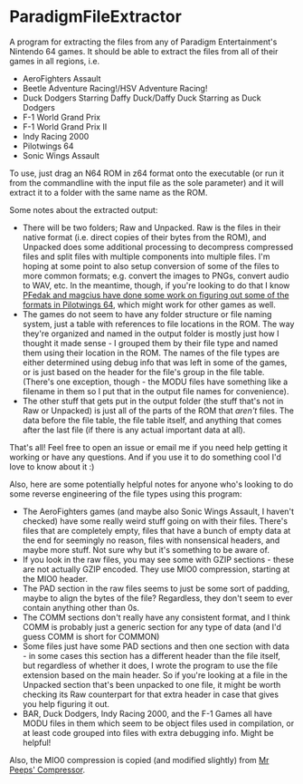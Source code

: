 # ParadigmFileExtractor

A program for extracting the files from any of Paradigm Entertainment's Nintendo 64 games. It should be able to extract the files from all of their games in all regions, i.e.
 * AeroFighters Assault
 * Beetle Adventure Racing!/HSV Adventure Racing!
 * Duck Dodgers Starring Daffy Duck/Daffy Duck Starring as Duck Dodgers
 * F-1 World Grand Prix
 * F-1 World Grand Prix II
 * Indy Racing 2000
 * Pilotwings 64
 * Sonic Wings Assault
 
To use, just drag an N64 ROM in z64 format onto the executable (or run it from the commandline with the input file as the sole parameter) and it will extract it to a folder with the same name as the ROM.

Some notes about the extracted output:
 * There will be two folders; Raw and Unpacked. Raw is the files in their native format (i.e. direct copies of their bytes from the ROM), and Unpacked does some additional processing to decompress compressed files and split files with multiple components into multiple files. I'm hoping at some point to also setup conversion of some of the files to more common formats; e.g. convert the images to PNGs, convert audio to WAV, etc. In the meantime, though, if you're looking to do that I know [PFedak and magcius have done some work on figuring out some of the formats in Pilotwings 64](https://github.com/magcius/noclip.website/blob/master/src/Pilotwings64/Scenes.ts), which might work for other games as well.
 * The games do not seem to have any folder structure or file naming system, just a table with references to file locations in the ROM. The way they're organized and named in the output folder is mostly just how I thought it made sense - I grouped them by their file type and named them using their location in the ROM. The names of the file types are either determined using debug info that was left in some of the games, or is just based on the header for the file's group in the file table. (There's one exception, though - the MODU files have something like a filename in them so I put that in the output file names for convenience).
 * The other stuff that gets put in the output folder (the stuff that's not in Raw or Unpacked) is just all of the parts of the ROM that *aren't* files. The data before the file table, the file table itself, and anything that comes after the last file (if there is any actual important data at all).
 
That's all! Feel free to open an issue or email me if you need help getting it working or have any questions. And if you use it to do something cool I'd love to know about it :)

Also, here are some potentially helpful notes for anyone who's looking to do some reverse engineering of the file types using this program:
 * The AeroFighters games (and maybe also Sonic Wings Assault, I haven't checked) have some really weird stuff going on with their files. There's files that are completely empty, files that have a bunch of empty data at the end for seemingly no reason, files with nonsensical headers, and maybe more stuff. Not sure why but it's something to be aware of.
 * If you look in the raw files, you may see some with GZIP sections - these are not actually GZIP encoded. They use MIO0 compression, starting at the MIO0 header.
 * The PAD section in the raw files seems to just be some sort of padding, maybe to align the bytes of the file? Regardless, they don't seem to ever contain anything other than 0s.
 * The COMM sections don't really have any consistent format, and I think COMM is probably just a generic section for any type of data (and I'd guess COMM is short for COMMON)
  * Some files just have some PAD sections and then one section with data - in some cases this section has a different header than the file itself, but regardless of whether it does, I wrote the program to use the file extension based on the main header. So if you're looking at a file in the Unpacked section that's been unpacked to one file, it might be worth checking its Raw counterpart for that extra header in case that gives you help figuring it out.
 * BAR, Duck Dodgers, Indy Racing 2000, and the F-1 Games all have MODU files in them which seem to be object files used in compilation, or at least code grouped into files with extra debugging info. Might be helpful!
 
 
 Also, the MIO0 compression is copied (and modified slightly) from [Mr Peeps' Compressor](https://github.com/Daniel-McCarthy/Mr-Peeps-Compressor).
